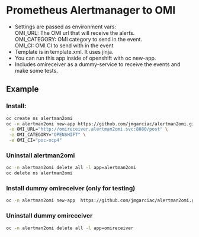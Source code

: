# Prometheus Alertmanager to OMI

 - Settings are passed as environment vars:  
        OMI_URL: The OMI url that will receive the alerts.  
        OMI_CATEGORY: OMI category to send in the event.  
        OMI_CI: OMI CI to send with in the event  
 - Template is in template.xml. It uses jinja.
 - You can run this app inside of openshift with oc new-app.
 - Includes omireceiver as a dummy-service to receive the events and make some tests.

## Example
### Install:
```bash
oc create ns alertman2omi  
oc -n alertman2omi new-app https://github.com/jmgarciac/alertman2omi.git --context-dir=app --name alertman2omi \
 -e OMI_URL="http://omireceiver.alertman2omi.svc:8080/post" \
 -e OMI_CATEGORY="OPENSHIFT" \
 -e OMI_CI="poc-ocp4"  
```

### Uninstall alertman2omi
```bash
oc -n alertman2omi delete all -l app=alertman2omi
oc delete ns alertman2omi
```

### Install dummy omireceiver (only for testing)  
```bash
oc -n alertman2omi new-app  https://github.com/jmgarciac/alertman2omi.git --context-dir=omireceiver/app --name omireceiver
```

### Uninstall dummy omireceiver
```bash
oc -n alertman2omi delete all -l app=omireceiver
```